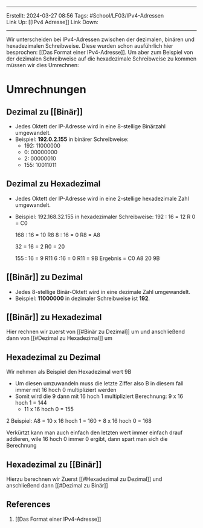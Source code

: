 
--- 
Erstellt: 2024-03-27    08:56 
Tags: #School/LF03/IPv4-Adressen  
Link Up: [[IPv4 Adresse]]
Link Down:

--- 

Wir unterscheiden bei IPv4-Adressen zwischen der dezimalen, binären und hexadezimalen Schreibweise. Diese wurden schon ausführlich hier besprochen: [[Das Format einer IPv4-Adresse]]. Um aber zum Beispiel von der dezimalen Schreibweise auf die hexadezimale Schreibweise zu kommen müssen wir dies Umrechnen:

# Umrechnungen

## Dezimal zu [[Binär]] 
- Jedes Oktett der IP-Adresse wird in eine 8-stellige Binärzahl umgewandelt.
- Beispiel: **192.0.2.155** in binärer Schreibweise:
    - 192: 11000000
    - 0: 00000000
    - 2: 00000010
    - 155: 10011011

## Dezimal zu Hexadezimal
- Jedes Oktett der  IP-Adresse wird in eine 2-stellige hexadezimale Zahl umgewandelt.
- Beispiel: 192.168.32.155 in hexadezimaler Schreibweise:
    192 : 16 = 12    R 0
	= C0
	
	168 : 16 = 10    R8
	8     : 16 = 0      R8
	= A8
	
	32 = 16 = 2      R0
	= 20

	155 : 16 = 9     R11
	6     :16  = 0     R11
	= 9B
Ergebnis = C0 A8 20 9B

## [[Binär]] zu Dezimal
- Jedes 8-stellige Binär-Oktett wird in eine dezimale Zahl umgewandelt.
- Beispiel: **11000000** in dezimaler Schreibweise ist **192**.
## [[Binär]] zu Hexadezimal
Hier rechnen wir zuerst von [[#Binär zu Dezimal]] um und anschließend dann von [[#Dezimal zu Hexadezimal]] um
## Hexadezimal zu Dezimal
Wir nehmen als Beispiel den Hexadezimal wert 9B
- Um diesen umzuwandeln muss die letzte Ziffer also B in diesem fall immer mit 16 hoch 0 multipliziert werden 
- Somit wird die 9 dann mit 16 hoch 1 multipliziert
Berechnung:
	9 x 16 hoch 1 = 144
	+ 11 x 16 hoch 0 
	= 155
	
2 Beispiel:
	A8 =
	10 x 16 hoch 1 = 160
	+ 8 x 16 hoch 0 
	= 168

Verkürtzt kann man auch einfach den letzten wert immer einfach drauf addieren, wile 16 hoch 0 immer 0 ergibt, dann spart man sich die Berechnung

	
## Hexadezimal zu [[Binär]]
Hierzu berechnen wir Zuerst [[#Hexadezimal zu Dezimal]] und anschließend dann [[#Dezimal zu Binär]]

## References
1. [[Das Format einer IPv4-Adresse]]